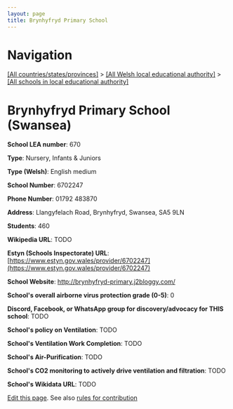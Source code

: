 ```yaml
---
layout: page
title: Brynhyfryd Primary School
---
```

# Navigation

[[All countries/states/provinces]](../../..) > [[All Welsh local educational authority]](../..) > [[All schools in local educational authority]](..)

# Brynhyfryd Primary School (Swansea)

**School LEA number**: 670

**Type**: Nursery, Infants & Juniors

**Type (Welsh)**: English medium

**School Number**: 6702247

**Phone Number**: 01792 483870

**Address**: Llangyfelach Road, Brynhyfryd, Swansea, SA5 9LN

**Students**: 460

**Wikipedia URL**: TODO

**Estyn (Schools Inspectorate) URL**: [https://www.estyn.gov.wales/provider/6702247](https://www.estyn.gov.wales/provider/6702247)

**School Website**: http://brynhyfryd-primary.j2bloggy.com/

**School's overall airborne virus protection grade (0-5)**: 0

**Discord, Facebook, or WhatsApp group for discovery/advocacy for THIS school**: TODO

**School's policy on Ventilation**: TODO

**School's Ventilation Work Completion**: TODO

**School's Air-Purification**: TODO

**School's CO2 monitoring to actively drive ventilation and filtration**: TODO

**School's Wikidata URL**: TODO




[Edit this page](https://github.com/VentilationProject/Wales/edit/prif/./Swansea/Brynhyfryd_Primary_School.md). See also [rules for contribution](../../../contribution-rules/)